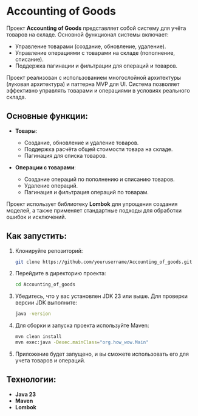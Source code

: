 # Accounting of Goods

Проект **Accounting of Goods** представляет собой систему для учёта товаров на складе. Основной функционал системы включает:

- Управление товарами (создание, обновление, удаление).
- Управление операциями с товарами на складе (пополнение, списание).
- Поддержка пагинации и фильтрации для операций и товаров.

Проект реализован с использованием многослойной архитектуры (луковая архитектура) и паттерна MVP для UI. Система позволяет эффективно управлять товарами и операциями в условиях реального склада.

## Основные функции:

- **Товары**:
  - Создание, обновление и удаление товаров.
  - Поддержка расчёта общей стоимости товара на складе.
  - Пагинация для списка товаров.

- **Операции с товарами**:
  - Создание операций по пополнению и списанию товаров.
  - Удаление операций.
  - Пагинация и фильтрация операций по товарам.

Проект использует библиотеку **Lombok** для упрощения создания моделей, а также применяет стандартные подходы для обработки ошибок и исключений.

## Как запустить:

1. Клонируйте репозиторий:
    ```bash
    git clone https://github.com/yourusername/Accounting_of_goods.git
    ```

2. Перейдите в директорию проекта:
    ```bash
    cd Accounting_of_goods
    ```

3. Убедитесь, что у вас установлен JDK 23 или выше. Для проверки версии JDK выполните:
    ```bash
    java -version
    ```

4. Для сборки и запуска проекта используйте Maven:
    ```bash
    mvn clean install
    mvn exec:java -Dexec.mainClass="org.how_wow.Main"
    ```

5. Приложение будет запущено, и вы сможете использовать его для учета товаров и операций.

## Технологии:

- **Java 23**
- **Maven**
- **Lombok**
